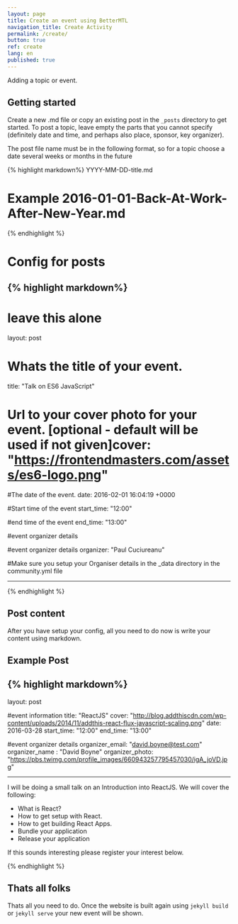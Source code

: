 ```yaml
---
layout: page
title: Create an event using BetterMTL
navigation_title: Create Activity
permalink: /create/
button: true
ref: create
lang: en
published: true
---
```



Adding a topic or event.

## Getting started
Create a new .md file or copy an existing post in the  `_posts` directory to get started. To post a topic, leave empty the parts that you cannot specify (definitely date and time, and perhaps also place, sponsor, key organizer).

The post file name must be in the following format, so for a topic choose a date several weeks or months in the future

{% highlight markdown%}
YYYY-MM-DD-title.md
# Example 2016-01-01-Back-At-Work-After-New-Year.md
{% endhighlight %}

# Config for posts
{% highlight markdown%}
---
# leave this alone
layout: post

# Whats the title of your event.
title:  "Talk on ES6 JavaScript"

# Url to your cover photo for your event. [optional - default will be used if not given]cover: "https://frontendmasters.com/assets/es6-logo.png"

#The date of the event.
date:   2016-02-01 16:04:19 +0000

#Start time of the event
start_time: "12:00"

#end time of the event
end_time: "13:00"

#event organizer details

#event organizer details
organizer: "Paul Cuciureanu"

#Make sure you setup your Organiser details in the _data directory in the community.yml file

---
{% endhighlight %}

## Post content

After you have setup your config, all you need to do now is write your content using markdown.

## Example Post

{% highlight markdown%}
---
layout: post

#event information
title:  "ReactJS"
cover: "http://blog.addthiscdn.com/wp-content/uploads/2014/11/addthis-react-flux-javascript-scaling.png"
date:   2016-03-28
start_time: "12:00"
end_time: "13:00"

#event organizer details
organizer_email: "david.boyne@test.com"
organizer_name : "David Boyne"
organizer_photo: "https://pbs.twimg.com/profile_images/660943257795457030/igA_joVD.jpg"

---

I will be doing a small talk on an Introduction into ReactJS. We will cover the following:

- What is React?
- How to get setup with React.
- How to get building React Apps.
- Bundle your application
- Release your application

If this sounds interesting please register your interest below.


{% endhighlight %}

## Thats all folks
Thats all you need to do. Once the website is built again using `jekyll build` or `jekyll serve` your new event will be shown.

